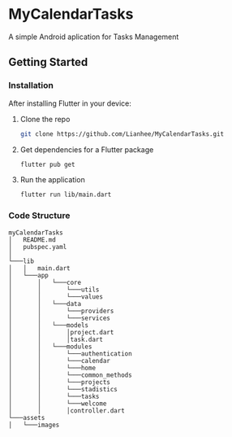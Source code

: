 # MyCalendarTasks
A simple Android aplication for Tasks Management

<!-- GETTING STARTED -->
## Getting Started

### Installation

After installing Flutter in your device:

1. Clone the repo
   ```sh
   git clone https://github.com/Lianhee/MyCalendarTasks.git
   ```
2. Get dependencies for a Flutter package
   ```sh
   flutter pub get 
   ```
3. Run the application
   ```sh
   flutter run lib/main.dart
   ```

### Code Structure
```
myCalendarTasks
│   README.md
│   pubspec.yaml
│
└───lib
│   │   main.dart
│   └───app
│       │   └───core
│       │       └───utils
│       │       └───values
│       │   └───data
│       │       └───providers
│       │       └───services
│       │   └───models
│       │       │project.dart
│       │       │task.dart
│       │   └───modules
│       │       └───authentication
│       │       └───calendar
│       │       └───home
│       │       └───common_methods
│       │       └───projects
│       │       └───stadistics
│       │       └───tasks
│       │       └───welcome
│       │       │controller.dart
└───assets
│   └───images
```
